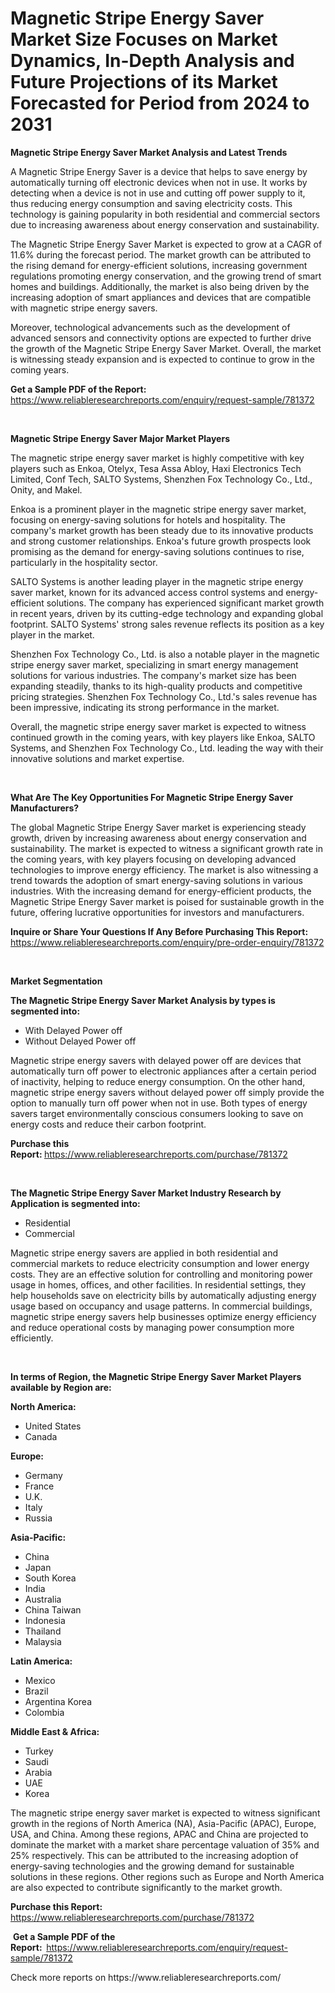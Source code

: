 <p><h1>Magnetic Stripe Energy Saver Market Size Focuses on Market Dynamics, In-Depth Analysis and Future Projections of its Market Forecasted for Period from 2024 to 2031</h1></p><p><strong>Magnetic Stripe Energy Saver Market Analysis and Latest Trends</strong></p>
<p><p>A Magnetic Stripe Energy Saver is a device that helps to save energy by automatically turning off electronic devices when not in use. It works by detecting when a device is not in use and cutting off power supply to it, thus reducing energy consumption and saving electricity costs. This technology is gaining popularity in both residential and commercial sectors due to increasing awareness about energy conservation and sustainability.</p><p>The Magnetic Stripe Energy Saver Market is expected to grow at a CAGR of 11.6% during the forecast period. The market growth can be attributed to the rising demand for energy-efficient solutions, increasing government regulations promoting energy conservation, and the growing trend of smart homes and buildings. Additionally, the market is also being driven by the increasing adoption of smart appliances and devices that are compatible with magnetic stripe energy savers.</p><p>Moreover, technological advancements such as the development of advanced sensors and connectivity options are expected to further drive the growth of the Magnetic Stripe Energy Saver Market. Overall, the market is witnessing steady expansion and is expected to continue to grow in the coming years.</p></p>
<p><strong>Get a Sample PDF of the Report:&nbsp;</strong> <a href="https://www.reliableresearchreports.com/enquiry/request-sample/781372">https://www.reliableresearchreports.com/enquiry/request-sample/781372</a></p>
<p>&nbsp;</p>
<p><strong>Magnetic Stripe Energy Saver Major Market Players</strong></p>
<p><p>The magnetic stripe energy saver market is highly competitive with key players such as Enkoa, Otelyx, Tesa Assa Abloy, Haxi Electronics Tech Limited, Conf Tech, SALTO Systems, Shenzhen Fox Technology Co., Ltd., Onity, and Makel.</p><p>Enkoa is a prominent player in the magnetic stripe energy saver market, focusing on energy-saving solutions for hotels and hospitality. The company's market growth has been steady due to its innovative products and strong customer relationships. Enkoa's future growth prospects look promising as the demand for energy-saving solutions continues to rise, particularly in the hospitality sector.</p><p>SALTO Systems is another leading player in the magnetic stripe energy saver market, known for its advanced access control systems and energy-efficient solutions. The company has experienced significant market growth in recent years, driven by its cutting-edge technology and expanding global footprint. SALTO Systems' strong sales revenue reflects its position as a key player in the market.</p><p>Shenzhen Fox Technology Co., Ltd. is also a notable player in the magnetic stripe energy saver market, specializing in smart energy management solutions for various industries. The company's market size has been expanding steadily, thanks to its high-quality products and competitive pricing strategies. Shenzhen Fox Technology Co., Ltd.'s sales revenue has been impressive, indicating its strong performance in the market.</p><p>Overall, the magnetic stripe energy saver market is expected to witness continued growth in the coming years, with key players like Enkoa, SALTO Systems, and Shenzhen Fox Technology Co., Ltd. leading the way with their innovative solutions and market expertise.</p></p>
<p>&nbsp;</p>
<p><strong>What Are The Key Opportunities For Magnetic Stripe Energy Saver Manufacturers?</strong></p>
<p><p>The global Magnetic Stripe Energy Saver market is experiencing steady growth, driven by increasing awareness about energy conservation and sustainability. The market is expected to witness a significant growth rate in the coming years, with key players focusing on developing advanced technologies to improve energy efficiency. The market is also witnessing a trend towards the adoption of smart energy-saving solutions in various industries. With the increasing demand for energy-efficient products, the Magnetic Stripe Energy Saver market is poised for sustainable growth in the future, offering lucrative opportunities for investors and manufacturers.</p></p>
<p><strong>Inquire or Share Your Questions If Any Before Purchasing This Report:</strong> <a href="https://www.reliableresearchreports.com/enquiry/pre-order-enquiry/781372">https://www.reliableresearchreports.com/enquiry/pre-order-enquiry/781372</a></p>
<p>&nbsp;</p>
<p><strong>Market Segmentation</strong></p>
<p><strong>The Magnetic Stripe Energy Saver Market Analysis by types is segmented into:</strong></p>
<p><ul><li>With Delayed Power off</li><li>Without Delayed Power off</li></ul></p>
<p><p>Magnetic stripe energy savers with delayed power off are devices that automatically turn off power to electronic appliances after a certain period of inactivity, helping to reduce energy consumption. On the other hand, magnetic stripe energy savers without delayed power off simply provide the option to manually turn off power when not in use. Both types of energy savers target environmentally conscious consumers looking to save on energy costs and reduce their carbon footprint.</p></p>
<p><strong>Purchase this Report:&nbsp;</strong><a href="https://www.reliableresearchreports.com/purchase/781372">https://www.reliableresearchreports.com/purchase/781372</a></p>
<p>&nbsp;</p>
<p><strong>The Magnetic Stripe Energy Saver Market Industry Research by Application is segmented into:</strong></p>
<p><ul><li>Residential</li><li>Commercial</li></ul></p>
<p><p>Magnetic stripe energy savers are applied in both residential and commercial markets to reduce electricity consumption and lower energy costs. They are an effective solution for controlling and monitoring power usage in homes, offices, and other facilities. In residential settings, they help households save on electricity bills by automatically adjusting energy usage based on occupancy and usage patterns. In commercial buildings, magnetic stripe energy savers help businesses optimize energy efficiency and reduce operational costs by managing power consumption more efficiently.</p></p>
<p>&nbsp;</p>
<p><strong>In terms of Region, the Magnetic Stripe Energy Saver Market Players available by Region are:</strong></p>
<p>
    <p> <strong> North America: </strong>
        <ul>
            <li>United States</li>
            <li>Canada</li>
        </ul>
        </p> 
    <p> <strong> Europe: </strong>
        <ul>
            <li>Germany</li>
            <li>France</li>
            <li>U.K.</li>
            <li>Italy</li>
            <li>Russia</li>
        </ul>
        </p> 
    <p> <strong> Asia-Pacific: </strong>
        <ul>
            <li>China</li>
            <li>Japan</li>
            <li>South Korea</li>
            <li>India</li>
            <li>Australia</li>
            <li>China Taiwan</li>
            <li>Indonesia</li>
            <li>Thailand</li>
            <li>Malaysia</li>
        </ul>
        </p> 
    <p> <strong> Latin America: </strong>
        <ul>
            <li>Mexico</li>
            <li>Brazil</li>
            <li>Argentina Korea</li>
            <li>Colombia</li>
        </ul>
        </p> 
    <p> <strong> Middle East & Africa: </strong>
        <ul>
            <li>Turkey</li>
            <li>Saudi</li>
            <li>Arabia</li>
            <li>UAE</li>
            <li>Korea</li>
        </ul>
    </p>
    </p>
<p><p>The magnetic stripe energy saver market is expected to witness significant growth in the regions of North America (NA), Asia-Pacific (APAC), Europe, USA, and China. Among these regions, APAC and China are projected to dominate the market with a market share percentage valuation of 35% and 25% respectively. This can be attributed to the increasing adoption of energy-saving technologies and the growing demand for sustainable solutions in these regions. Other regions such as Europe and North America are also expected to contribute significantly to the market growth.</p></p>
<p><strong>Purchase this Report: </strong><a href="https://www.reliableresearchreports.com/purchase/781372">https://www.reliableresearchreports.com/purchase/781372</a></p>
<p>&nbsp;<strong>Get a Sample PDF of the Report:&nbsp;&nbsp;</strong><a href="https://www.reliableresearchreports.com/enquiry/request-sample/781372">https://www.reliableresearchreports.com/enquiry/request-sample/781372</a></p>
<p><strong></strong></p>
<p>Check more reports on https://www.reliableresearchreports.com/</p>